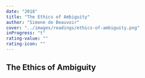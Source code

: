 ```yaml
---
date: "2018"
title: "The Ethics of Ambiguity"
author: "Simone de Beauvoir"
cover: "../images/readings/ethics-of-ambiguity.png"
inProgress: "t"
rating-value: ""
rating-icon: ""
---
```


## The Ethics of Ambiguity
